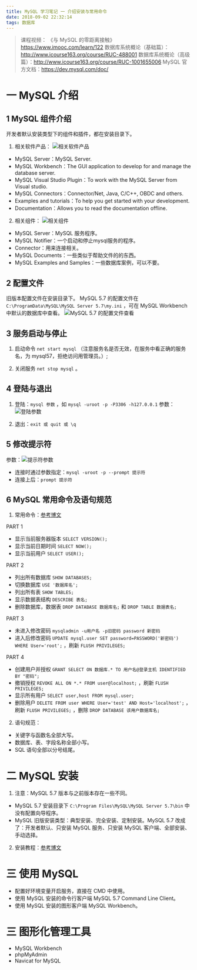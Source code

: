 ```yaml
---
title: MySQL 学习笔记 一 介绍安装与常用命令
date: 2018-09-02 22:32:14
tags: 数据库
---
```

> 课程视频：
《与 MySQL 的零距离接触》 https://www.imooc.com/learn/122
数据库系统概论（基础篇）：http://www.icourse163.org/course/RUC-488001
数据库系统概论（高级篇）：http://www.icourse163.org/course/RUC-1001655006
MySQL 官方文档：https://dev.mysql.com/doc/

# 一 MySQL 介绍
## 1 MySQL 组件介绍
开发者默认安装类型下的组件和插件，都在安装目录下。

1. 相关软件产品：
![相关软件产品](图0.PNG)
- MySQL Server：MySQL Server.
- MySQL Workbench：The GUI application to develop for and manage the database server.
- MySQL Visual Studio Plugin：To work with the MySQL Server from Visual studio.
- MySQL Connectors：Connector/Net, Java, C/C++, OBDC and others.
- Examples and tutorials：To help you get started with your development.
- Documentation：Allows you to read the documentation offline.

2. 相关组件：
![相关组件](图1.PNG)
- MySQL Server：MySQL 服务程序。
- MySQL Notifier：一个启动和停止mysql服务的程序。
- Connector：用来连接相关。
- MySQL Documents：一些类似于帮助文件的的东西。
- MySQL Examples and Samples：一些数据库案例，可以不要。

## 2 配置文件
旧版本配置文件在安装目录下。
MySQL 5.7 的配置文件在 `C:\ProgramData\MySQL\MySQL Server 5.7\my.ini` ，可在 MySQL Workbench 中默认的数据库中查看。
![MySQL 5.7 的配置文件查看](图2.PNG)

## 3 服务启动与停止
1. 启动命令 `net start mysql` （注意服务名是否无效，在服务中看正确的服务名，为 mysql57，拒绝访问用管理员。）;

2. 关闭服务 `net stop mysql` 。

## 4 登陆与退出
1. 登陆：`mysql 参数` ，如 `mysql -uroot -p -P3306 -h127.0.0.1` 
参数：![登陆参数](图3.PNG)

2. 退出：`exit 或 quit 或 \q`

## 5 修改提示符
参数：![提示符参数](图4.PNG)
- 连接时通过参数指定：`mysql -uroot -p --prompt 提示符`
- 连接上后：`prompt 提示符`

## 6 MySQL 常用命令及语句规范
1. 常用命令：[参考博文](https://www.cnblogs.com/wanghetao/p/3806888.html)

PART 1
- 显示当前服务器版本 `SELECT VERSION();`
- 显示当前日期时间 `SELECT NOW();`
- 显示当前用户 `SELECT USER();`

PART 2
- 列出所有数据库 `SHOW DATABASES;`
- 切换数据库 `USE '数据库名';`
- 列出所有表 `SHOW TABLES;`
- 显示数据表结构 `DESCRIBE 表名;`
- 删除数据库，数据表 `DROP DATABASE 数据库名;` 和 `DROP TABLE 数据表名;`

PART 3
- 未进入修改密码 `mysqladmin -u用户名 -p旧密码 password 新密码`
- 进入后修改密码 `UPDATE mysql.user SET password=PASSWORD('新密码') WHERE User='root';` ，刷新 `FLUSH PRIVILEGES;`

PART 4
- 创建用户并授权 `GRANT SELECT ON 数据库.* TO 用户名@登录主机 IDENTIFIED BY "密码";`
- 撤销授权 `REVOKE ALL ON *.* FROM user@localhost;` ，刷新 `FLUSH PRIVILEGES;`
- 显示所有用户 `SELECT user,host FROM mysql.user;`
- 删除用户 `DELETE FROM user WHERE User='test' AND Host='localhost';` ，刷新 `FLUSH PRIVILEGES;` ，删除 `DROP DATABASE 该用户数据库名;`

2. 语句规范：
- 关键字与函数名全部大写。
- 数据库、表、字段名称全部小写。
- SQL 语句全部以分号结尾。

# 二 MySQL 安装
1. 注意：MySQL 5.7 版本与之前版本存在一些不同。
- MySQL 5.7 安装目录下 `C:\Program Files\MySQL\MySQL Server 5.7\bin` 中没有配置向导程序。
- MySQL 旧版安装类型：典型安装、完全安装、定制安装。MySQL 5.7 改成了：开发者默认、只安装 MySQL 服务、只安装 MySQL 客户端、全部安装、手动选择。

2. 安装教程：[参考博文](https://blog.csdn.net/hebbely/article/details/52370179)

# 三 使用 MySQL
- 配置好环境变量开启服务，直接在 CMD 中使用。
- 使用 MySQL 安装的命令行客户端 MySQL 5.7 Command Line Client。
- 使用 MySQL 安装的图形客户端 MySQL Workbench。

# 三 图形化管理工具
- MySQL Workbench
- phpMyAdmin
- Navicat for MySQL